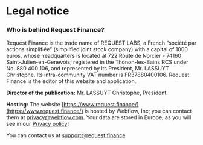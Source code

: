 # Legal notice

### Who is behind Request Finance?

Request Finance is the trade name of REQUEST LABS, a French “société par actions simplifiée” (simplified joint stock company) with a capital of 1000 euros, whose headquarters is located at 722 Route de Norcier - 74160 Saint-Julien-en-Genevois; registered in the Thonon-les-Bains RCS under No. 880 400 106, and represented by its President, Mr. LASSUYT Christophe. Its intra-community VAT number is FR37880400106. Request Finance is the editor of this website and application.&#x20;

**Director of the publication:** Mr. LASSUYT Christophe, President.

**Hosting:** The website [https://www.request.finance/](https://www.request.finance/) is hosted by Webflow, Inc; you can contact them at [privacy@webflow.com](mailto:privacy@webflow.com). Your data are stored in Europe, as you will see in our [Privacy policy](https://support.request.finance/legal/privacy)!

You can contact us at support@request.finance
